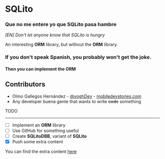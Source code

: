 # SQLito
### Que no me entere yo que SQLito pasa hambre

*[EN] Don't let anyone know that SQLito is hungry*

An interesting **ORM** library, but without the **ORM** library.

### If you don't speak Spanish, you probably won't get the joke.

#### Then you can implement the ORM

Contributors
------------

* Olmo Gallegos Hernández - [@voghDev][1] - [mobiledevstories.com][2]
* Any developer buena gente that wants to write ~~code~~ something

TODO
____

- [ ] Implement an **ORM** library
- [ ] Use GitHub for something useful
- [ ] Create **SQLitoDBB**, variant of **SQLito**
- [X] Push some extra content

You can find the extra content [here][3]

[1]: http://twitter.com/voghDev
[2]: http://www.mobiledevstories.com
[3]: https://github.com/voghDev/SQLito/blob/master/EXTRAS.md